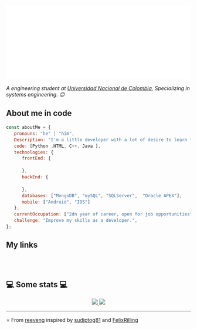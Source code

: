 <img src="https://github.com/MadLies/reeveng/blob/master/svg.svg"/>


<p><em>A engineering student at <a href="https://unal.edu.co/">Universidad Nacional de Colombia</a>, Specializing in systems engineering. 😊</br>
</em></p>

## About me in code

```javascript
const aboutMe = {
   pronouns: "he" | "him",
   Description: "I'm a little developer with a lot of desire to learn ",
   code: [Python ,HTML, C++, Java ],
   technologies: {
      frontEnd: {

      },
      backEnd: {

      },
      databases: ["MongoDB", "mySQL", "SQLServer",  "Oracle APEX"],
      mobile: ["Android", "IOS"]
   },
   currentOccupation: ["2dn year of career, open for job opportunities"],
   challenge: "Improve my skills as a developer.",
};
```
## My links

</br></br>
<h2>💻 Some stats 💻</h2>

<div align="center">
  <a href="https://github.com/MadLies">
    <img height="150em" src="https://github-readme-stats.vercel.app/api?username=MadLies&count_private=true&include_all_commits=true&show_icons=true&theme=highcontrast&hide_border=false&show_owner=true"/>
    <img height="150em" src="https://github-readme-stats.vercel.app/api/top-langs/?username=MadLies&theme=highcontrast&hide_border=false&&layout=compact"/>
  </a>
</div>

---

⭐️ From [reeveng](https://github.com/reeveng) inspired by [sudiptog81](https://github.com/sudiptog81) and  [FelixRilling](https://github.com/)
